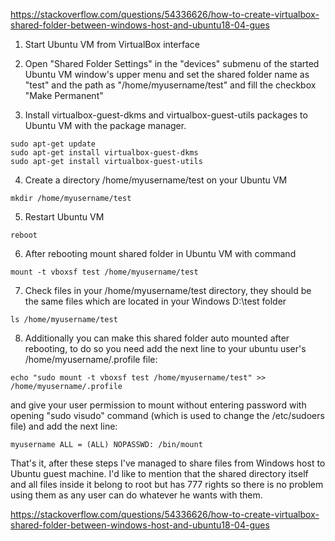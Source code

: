 https://stackoverflow.com/questions/54336626/how-to-create-virtualbox-shared-folder-between-windows-host-and-ubuntu18-04-gues



1) Start Ubuntu VM from VirtualBox interface

2) Open "Shared Folder Settings" in the "devices" submenu of the started Ubuntu VM window's upper menu and set the shared folder name as "test" and the path as "/home/myusername/test" and fill the checkbox "Make Permanent"

3) Install virtualbox-guest-dkms and virtualbox-guest-utils packages to Ubuntu VM with the package manager.

```
sudo apt-get update
sudo apt-get install virtualbox-guest-dkms
sudo apt-get install virtualbox-guest-utils
```

4) Create a directory /home/myusername/test on your Ubuntu VM

```
mkdir /home/myusername/test
```

5) Restart Ubuntu VM

```
reboot
```

6) After rebooting mount shared folder in Ubuntu VM with command

```
mount -t vboxsf test /home/myusername/test
```

7) Check files in your /home/myusername/test directory, they should be the same files which are located in your Windows D:\test folder

```
ls /home/myusername/test
```

8) Additionally you can make this shared folder auto mounted after rebooting, to do so you need add the next line to your ubuntu user's /home/myusername/.profile file:

```
echo "sudo mount -t vboxsf test /home/myusername/test" >> /home/myusername/.profile
```

and give your user permission to mount without entering password with opening "sudo visudo" command (which is used to change the /etc/sudoers file) and add the next line:

```
myusername ALL = (ALL) NOPASSWD: /bin/mount
```

That's it, after these steps I've managed to share files from Windows host to Ubuntu guest machine. I'd like to mention that the shared directory itself and all files inside it belong to root but has 777 rights so there is no problem using them as any user can do whatever he wants with them.





https://stackoverflow.com/questions/54336626/how-to-create-virtualbox-shared-folder-between-windows-host-and-ubuntu18-04-gues